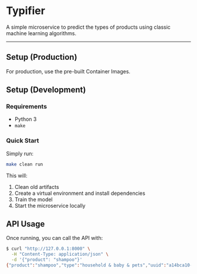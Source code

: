 # Typifier

A simple microservice to predict the types of products using classic machine
learning algorithms.

---

## Setup (Production)

For production, use the pre-built Container Images.

## Setup (Development)

### Requirements

- Python 3
- `make`

### Quick Start

Simply run:

```bash
make clean run
```

This will:

1. Clean old artifacts
2. Create a virtual environment and install dependencies
3. Train the model
4. Start the microservice locally

## API Usage

Once running, you can call the API with:

```bash
$ curl "http://127.0.0.1:8000" \
  -H "Content-Type: application/json" \
  -d '{"product": "shampoo"}'
{"product":"shampoo","type":"household & baby & pets","uuid":"a14bca10-13b7-4a9c-a663-75a5203c3f09"}
```

